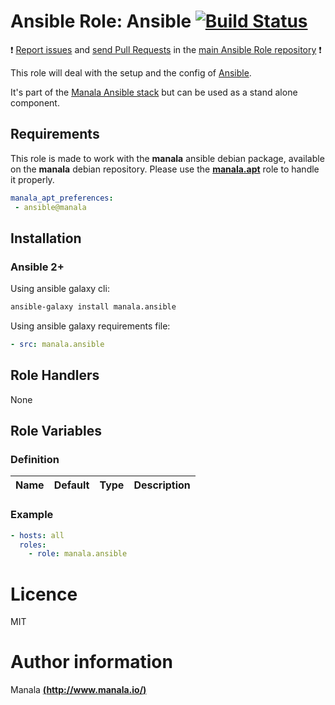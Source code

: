 # Ansible Role: Ansible [![Build Status](https://travis-ci.org/manala/ansible-role-ansible.svg?branch=master)](https://travis-ci.org/manala/ansible-role-ansible)

:exclamation: [Report issues](https://github.com/manala/ansible-roles/issues) and [send Pull Requests](https://github.com/manala/ansible-roles/pulls) in the [main Ansible Role repository](https://github.com/manala/ansible-roles) :exclamation:

This role will deal with the setup and the config of [Ansible](https://www.ansible.com/).

It's part of the [Manala Ansible stack](http://www.manala.io) but can be used as a stand alone component.

## Requirements

This role is made to work with the __manala__ ansible debian package, available on the __manala__ debian repository. Please use the [**manala.apt**](https://galaxy.ansible.com/manala/apt/) role to handle it properly.

```yaml
manala_apt_preferences:
 - ansible@manala
```

## Installation

### Ansible 2+

Using ansible galaxy cli:

```bash
ansible-galaxy install manala.ansible
```

Using ansible galaxy requirements file:

```yaml
- src: manala.ansible
```

## Role Handlers

None

## Role Variables

### Definition

| Name                           | Default  | Type   | Description     |
| ------------------------------ | -------- | ------ | --------------- |

### Example

```yaml
- hosts: all
  roles:
    - role: manala.ansible
```

# Licence

MIT

# Author information

Manala [**(http://www.manala.io/)**](http://www.manala.io)
